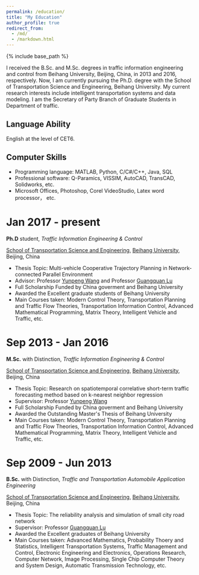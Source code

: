 ```yaml
---
permalink: /education/
title: "My Education"
author_profile: true
redirect_from: 
  - /md/
  - /markdown.html
---
```


{% include base_path %}

I received the B.Sc. and M.Sc. degrees in traffic information engineering and control from Beihang University, Beijing, China, in 2013 and 2016, respectively. Now, I am currently pursuing the Ph.D. degree with the School of Transportation Science and Engineering, Beihang University. My current research interests include intelligent transportation systems and data modeling. I am the Secretary of Party Branch of Graduate Students in Department of traffic.

Language Ability
--------
English at the level of CET6.

Computer Skills
--------
+ Programming language: MATLAB, Python, C/C#/C++, Java, SQL
+ Professional software: Q-Paramics, VISSIM, AutoCAD, TransCAD, Solidworks, etc.
+ Microsoft Offices, Photoshop, Corel VideoStudio, Latex word processor， etc.

Jan 2017 - present
======
**Ph.D** student, *Traffic Information Engineering & Control*

[School of Transportation Science and Engineering][sch], [Beihang University][buaa], Beijing, China

+ Thesis Topic: Multi-vehicle Cooperative Trajectory Planning in Network-connected Parallel Environment
+ Advisor: Professor [Yunpeng Wang][wyp] and Professor [Guangquan Lu][lgq]
+ Full Scholarship Funded by China goverment and Beihang University
+ Awarded the Excellent graduate students of Beihang University
+ Main Courses taken: Modern Control Theory, Transportation Planning and Traffic Flow Theories, Transportation Information Control, Advanced Mathematical Programming, Matrix Theory, Intelligent Vehicle and Traffic, etc.

[wyp]: https://www.buaa.edu.cn/info/1545/1743.htm

[lgq]: http://shi.buaa.edu.cn/luguangquan/zh_CN/zsxx/10329/list/index.htm



Sep 2013 - Jan 2016
======
**M.Sc.** with Distinction, *Traffic Information Engineering & Control*

[School of Transportation Science and Engineering][sch], [Beihang University][buaa], Beijing, China

+ Thesis Topic: Research on spatiotemporal correlative short-term traffic forecasting method based on k-nearest neighbor
regression
+ Supervisor: Professor [Yunpeng Wang][wyp]
+ Full Scholarship Funded by China goverment and Beihang University
+ Awarded the Outstanding Master\'s Thesis of Beihang University
+ Main Courses taken: Modern Control Theory, Transportation Planning and Traffic Flow Theories, Transportation Information Control, Advanced Mathematical Programming, Matrix Theory, Intelligent Vehicle and Traffic, etc.

Sep 2009 - Jun 2013
======
**B.Sc.** with Distinction, *Traffic and Transportation Automobile Application Engineering*

[School of Transportation Science and Engineering][sch], [Beihang University][buaa], Beijing, China

+ Thesis Topic: The reliability analysis and simulation of small city road network
+ Supervisor: Professor [Guangquan Lu][lgq]
+ Awarded the Excellent graduates of Beihang University
+ Main Courses taken: Advanced Mathematics, Probability Thoery and Statistics, Intelligent Transportation Systems, Traffic Management and Control, Electronic Engineering and Electronics, Operations Research, Computer Network, Image Processing, Single Chip Computer Theory and System Design, Automatic Transmission Technology, etc.

[buaa]: https://www.buaa.edu.cn/
[sch]: http://transportation.buaa.edu.cn/





